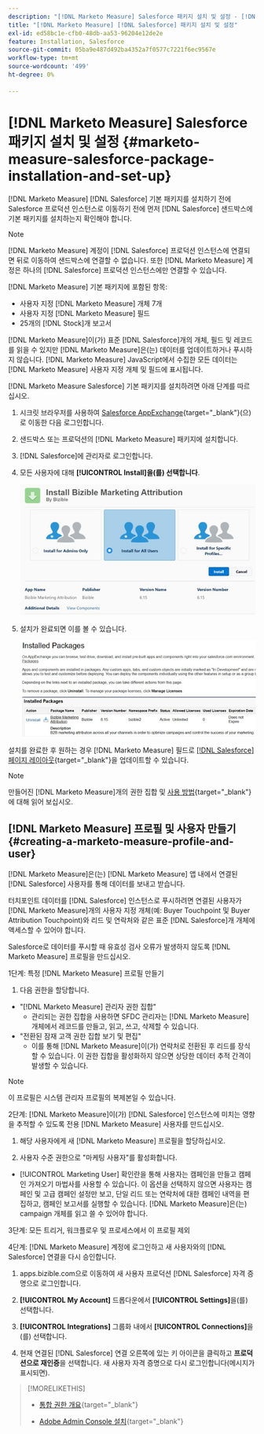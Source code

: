 ```yaml
---
description: "[!DNL Marketo Measure] Salesforce 패키지 설치 및 설정 - [!DNL Marketo Measure]"
title: "[!DNL Marketo Measure] [!DNL Salesforce] 패키지 설치 및 설정"
exl-id: ed58bc1e-cfb0-48db-aa53-96204e12de2e
feature: Installation, Salesforce
source-git-commit: 05ba9e487d492ba4352a7f0577c7221f6ec9567e
workflow-type: tm+mt
source-wordcount: '499'
ht-degree: 0%

---
```


# [!DNL Marketo Measure] Salesforce 패키지 설치 및 설정 {#marketo-measure-salesforce-package-installation-and-set-up}

[!DNL Marketo Measure] [!DNL Salesforce] 기본 패키지를 설치하기 전에 Salesforce 프로덕션 인스턴스로 이동하기 전에 먼저 [!DNL Salesforce] 샌드박스에 기본 패키지를 설치하는지 확인해야 합니다.

>[!NOTE]
>
>[!DNL Marketo Measure] 계정이 [!DNL Salesforce] 프로덕션 인스턴스에 연결되면 뒤로 이동하여 샌드박스에 연결할 수 없습니다. 또한 [!DNL Marketo Measure] 계정은 하나의 [!DNL Salesforce] 프로덕션 인스턴스에만 연결할 수 있습니다.

[!DNL Marketo Measure] 기본 패키지에 포함된 항목:

* 사용자 지정 [!DNL Marketo Measure] 개체 7개
* 사용자 지정 [!DNL Marketo Measure] 필드
* 25개의 [!DNL Stock]개 보고서

[!DNL Marketo Measure]이(가) 표준 [!DNL Salesforce]개의 개체, 필드 및 레코드를 읽을 수 있지만 [!DNL Marketo Measure]은(는) 데이터를 업데이트하거나 푸시하지 않습니다. [!DNL Marketo Measure] JavaScript에서 수집한 모든 데이터는 [!DNL Marketo Measure] 사용자 지정 개체 및 필드에 표시됩니다.

[!DNL Marketo Measure Salesforce] 기본 패키지를 설치하려면 아래 단계를 따르십시오.

1. 시크릿 브라우저를 사용하여 [Salesforce AppExchange](https://appexchange.salesforce.com/appxListingDetail?listingId=a0N3000000B3KLuEAN){target="_blank"}(으)로 이동한 다음 로그인합니다.

1. 샌드박스 또는 프로덕션의 [!DNL Marketo Measure] 패키지에 설치합니다.

1. [!DNL Salesforce]에 관리자로 로그인합니다.

1. 모든 사용자에 대해 **[!UICONTROL Install]을(를) 선택합니다**.

   ![](assets/marketo-measure-salesforce-package-installation-and-set-up-1.png)

1. 설치가 완료되면 이를 볼 수 있습니다.

   ![](assets/marketo-measure-salesforce-package-installation-and-set-up-2.png)

설치를 완료한 후 원하는 경우 [!DNL Marketo Measure] 필드로 [[!DNL Salesforce] 페이지 레이아웃](/help/configuration-and-setup/marketo-measure-and-salesforce/page-layout-instructions.md){target="_blank"}을 업데이트할 수 있습니다.

>[!NOTE]
>
>만들어진 [!DNL Marketo Measure]개의 권한 집합 및 [사용 방법](/help/configuration-and-setup/marketo-measure-and-salesforce/marketo-measure-permission-sets.md){target="_blank"}에 대해 읽어 보십시오.

## [!DNL Marketo Measure] 프로필 및 사용자 만들기 {#creating-a-marketo-measure-profile-and-user}

[!DNL Marketo Measure]은(는) [!DNL Marketo Measure] 앱 내에서 연결된 [!DNL Salesforce] 사용자를 통해 데이터를 보내고 받습니다.

터치포인트 데이터를 [!DNL Salesforce] 인스턴스로 푸시하려면 연결된 사용자가 [!DNL Marketo Measure]개의 사용자 지정 개체(예: Buyer Touchpoint 및 Buyer Attribution Touchpoint)와 리드 및 연락처와 같은 표준 [!DNL Salesforce]개 개체에 액세스할 수 있어야 합니다.

Salesforce로 데이터를 푸시할 때 유효성 검사 오류가 발생하지 않도록 [!DNL Marketo Measure] 프로필을 만드십시오.

1단계: 특정 [!DNL Marketo Measure] 프로필 만들기

1. 다음 권한을 할당합니다.

* &quot;[!DNL Marketo Measure] 관리자 권한 집합&quot;
   * 관리되는 권한 집합을 사용하면 SFDC 관리자는 [!DNL Marketo Measure] 개체에서 레코드를 만들고, 읽고, 쓰고, 삭제할 수 있습니다.
* &quot;전환된 잠재 고객 권한 집합 보기 및 편집&quot;
   * 이를 통해 [!DNL Marketo Measure]이(가) 연락처로 전환된 후 리드를 장식할 수 있습니다. 이 권한 집합을 활성화하지 않으면 상당한 데이터 추적 간격이 발생할 수 있습니다.

>[!NOTE]
>
>이 프로필은 시스템 관리자 프로필의 복제본일 수 있습니다.

2단계: [!DNL Marketo Measure]이(가) [!DNL Salesforce] 인스턴스에 미치는 영향을 추적할 수 있도록 전용 [!DNL Marketo Measure] 사용자를 만드십시오.

1. 해당 사용자에게 새 [!DNL Marketo Measure] 프로필을 할당하십시오.

1. 사용자 수준 권한으로 &quot;마케팅 사용자&quot;를 활성화합니다.

* [!UICONTROL Marketing User] 확인란을 통해 사용자는 캠페인을 만들고 캠페인 가져오기 마법사를 사용할 수 있습니다. 이 옵션을 선택하지 않으면 사용자는 캠페인 및 고급 캠페인 설정만 보고, 단일 리드 또는 연락처에 대한 캠페인 내역을 편집하고, 캠페인 보고서를 실행할 수 있습니다. [!DNL Marketo Measure]은(는) campaign 개체를 읽고 쓸 수 있어야 합니다.

3단계: 모든 트리거, 워크플로우 및 프로세스에서 이 프로필 제외

4단계: [!DNL Marketo Measure] 계정에 로그인하고 새 사용자와의 [!DNL Salesforce] 연결을 다시 승인합니다.

1. apps.bizible.com으로 이동하여 새 사용자 프로덕션 [!DNL Salesforce] 자격 증명으로 로그인합니다.

1. **[!UICONTROL My Account]** 드롭다운에서 **[!UICONTROL Settings]**&#x200B;을(를) 선택합니다.

1. **[!UICONTROL Integrations]** 그룹화 내에서 **[!UICONTROL Connections]**&#x200B;을(를) 선택합니다.

1. 현재 연결된 [!DNL Salesforce] 연결 오른쪽에 있는 키 아이콘을 클릭하고 **프로덕션으로 재인증**&#x200B;을 선택합니다. 새 사용자 자격 증명으로 다시 로그인합니다(메시지가 표시되면).

>[!MORELIKETHIS]
>
>* [통합 권한 개요](/help/api-connections/utilizing-marketo-measures-api-connections/integration-permissions-overview.md){target="_blank"}
>
>* [Adobe Admin Console 설치](/help/configuration-and-setup/getting-started-with-marketo-measure/adobe-admin-console-setup.md){target="_blank"}
